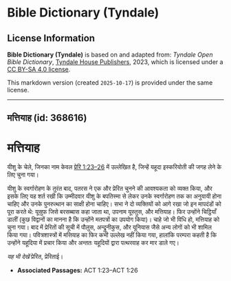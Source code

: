# Bible Dictionary (Tyndale)

## License Information

**Bible Dictionary (Tyndale)** is based on and adapted from: _Tyndale Open Bible Dictionary_, [Tyndale House Publishers](https://tyndaleopenresources.com/), 2023, which is licensed under a [CC BY-SA 4.0 license](https://creativecommons.org/licenses/by-sa/4.0/legalcode.en).

This markdown version (created `2025-10-17`) is provided under the same license.



--------------------------------

## मत्तियाह (id: 368616)

मत्तियाह
========

यीशु के चेले, जिनका नाम केवल [प्रेरि 1:23–26](https://ref.ly/Acts1:23-Acts1:26) में उल्लेखित है, जिन्हें यहूदा इस्करियोती की जगह लेने के लिए चुना गया।

यीशु के स्वर्गारोहण के तुरंत बाद, पतरस ने एक और प्रेरित चुनने की आवश्यकता को व्यक्त किया, और इसके लिए यह शर्त रखी कि उम्मीदवार यीशु के बपतिस्मा से लेकर उनके स्वर्गारोहण तक का अनुयायी होना चाहिए और उनके पुनरुत्थान का साक्षी होना चाहिए। सभा ने दो व्यक्तियों को आगे रखा जो इन मापदंडों को पूरा करते थे: यूसुफ जिसे बरसब्बास कहा जाता था, उपनाम यूस्तुस, और मत्तियाह। फिर उन्होंने चिट्ठियाँ डालीं (कुछ विद्वानों का मानना है कि उन्होंने मतपत्रों का उपयोग किया)। चाहे जो भी विधि हो, मत्तियाह को चुना गया। बाद में प्रेरितों की सूची में पौलुस, अन्द्रुनीकुस, और यूनियास जैसे अन्य लोगों को भी शामिल किया गया। पवित्रशास्त्रों में मत्तियाह का फिर कभी उल्लेख नहीं किया गया, हालांकि परम्परा कहती है कि उन्होंने यहूदिया में प्रचार किया और अन्ततः यहूदियों द्वारा पत्थरवाह कर मार डाले गए।

*यह भी देखें* प्रेरित, प्रेरिताई।

* **Associated Passages:** ACT 1:23–ACT 1:26

